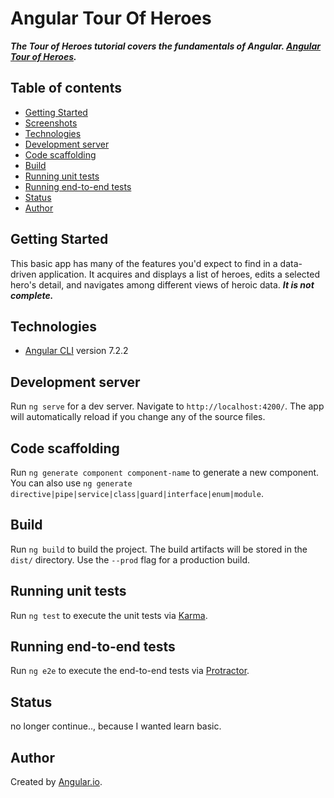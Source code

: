 # Angular Tour Of Heroes
**_The Tour of Heroes tutorial covers the fundamentals of Angular. [Angular Tour of Heroes](https://angular.io/tutorial)._**

## Table of contents
* [Getting Started](#getting-started)
* [Screenshots](#screenshots)
* [Technologies](#technologies)
* [Development server](#development-server)
* [Code scaffolding](#code-scaffolding)
* [Build](#build)
* [Running unit tests](#running-unit-tests)
* [Running end-to-end tests](#running-end-to-end-tests)
* [Status](#status)
* [Author](#author)

## Getting Started
This basic app has many of the features you'd expect to find in a data-driven application. It acquires and displays a list of heroes, edits a selected hero's detail, and navigates among different views of heroic data. ***It is not complete.***

## Technologies
* [Angular CLI](https://github.com/angular/angular-cli) version 7.2.2

## Development server

Run `ng serve` for a dev server. Navigate to `http://localhost:4200/`. The app will automatically reload if you change any of the source files.

## Code scaffolding

Run `ng generate component component-name` to generate a new component. You can also use `ng generate directive|pipe|service|class|guard|interface|enum|module`.

## Build

Run `ng build` to build the project. The build artifacts will be stored in the `dist/` directory. Use the `--prod` flag for a production build.

## Running unit tests

Run `ng test` to execute the unit tests via [Karma](https://karma-runner.github.io).

## Running end-to-end tests

Run `ng e2e` to execute the end-to-end tests via [Protractor](http://www.protractortest.org/).

## Status
no longer continue.., because I wanted learn basic.

## Author
Created by [Angular.io](https://angular.io).
